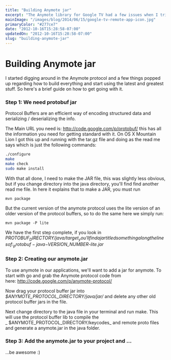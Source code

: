 ```yaml
---
title: "Building Anymote jar"
excerpt: "The Anymote library for Google TV had a few issues when I tried to build it, so for anyone else trying to do the same, this might have a few helpful tips on getting there."
mainImage: "/images/blog/2014/06/15/google-tv-remote-app-icon.jpg"
primaryColor: "#277ce7"
date: "2012-10-16T15:28:58-07:00"
updatedOn: "2012-10-16T15:28:58-07:00"
slug: "building-anymote-jar"
---
```


# Building Anymote jar

I started digging around in the Anymote protocol and a few things popped up regarding how to build everything and start using the latest and greatest stuff. So here's a brief guide on how to get going with it.

### Step 1: We need protobuf jar

Protocol Buffers are an efficient way of encoding structured data and serializing / deserializing the info.

The Main URL you need is: <http://code.google.com/p/protobuf/> this has all the information you need for getting standard with it. On OS X Mountain Lion I got this up and running with the tar.gz file and doing as the read me says which is just the following commands:

```bash
./configure
make
make check
sudo make install
```

With that all done, I need to make the JAR file, this was slightly less obvious, but if you change directory into the java directory, you'll find find another read me file. In here it explains that to make a JAR, you must run

```
mvn package
```

But the current version of the anymote protocol uses the lite version of an older version of the protocol buffers, so to do the same here we simply run:

```
mvn package -P lite
```

We have the first step complete, if you look in _$PROTOBUF_DIRECTORY/java/target_ you'll find a jar titled something along the lines of: _protobuf-java-$VERSION_NUMBER-lite.jar_

### Step 2: Creating our anymote.jar

To use anymote in our applications, we'll want to add a jar for anymote. To start with go and grab the Anymote protocol code from here: <http://code.google.com/p/anymote-protocol/>

Now drag your protocol buffer jar into _$ANYMOTE_PROTOCOL_DIRECTORY/java/jar/_ and delete any other old protocol buffer jars in the file.

Next change directory to the java file in your terminal and run make. This will use the protocol buffer lib to compile the _ $ANYMOTE_PROTOCOL_DIRECTORY/keycodes_ and remote proto files and generate a anymote.jar in the java folder.

### Step 3: Add the anymote.jar to your project and ...

...be awesome :)
